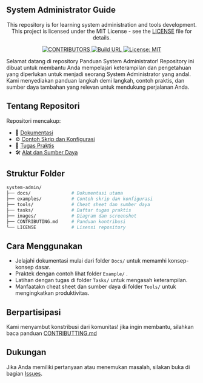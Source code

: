 ## System Administrator Guide

<p align="center">
This repository is for learning system administration and tools development. <br>
This project is licensed under the MIT License - see the <a href="LICENSE">LICENSE</a> file for details.
</p>

<p align="center">
  <a href="https://github.com/mhaemnn/sys-admin/graphs/contributors">
  <img src="https://img.shields.io/github/contributors/mhaemnn/sys-admin?style=flat-square&label=CONTRIBUTORS&color=44cc11" alt="CONTRIBUTORS">
  </a>
  <a href="https://github.com/mhaemnn/system-admin">
    <img src="https://img.shields.io/badge/BUILD-https%3A%2F%2Fgithub.com%2Fmhaemnn%2Fsystem--admin-orange?style=flat-square" alt="Build URL">
  </a>
  <a href="https://opensource.org/licenses/MIT">
    <img src="https://img.shields.io/badge/LICENSE-MIT-green.svg?style=flat-square" alt="License: MIT">
  </a>
</p>

Selamat datang di repository Panduan System Administrator! Repository ini dibuat untuk membantu Anda mempelajari keterampilan dan pengetahuan yang diperlukan untuk menjadi seorang System Administrator yang andal. Kami menyediakan panduan langkah demi langkah, contoh praktis, dan sumber daya tambahan yang relevan untuk mendukung perjalanan Anda.

## Tentang Repositori
Repositori mencakup:
- 📕 [Dokumentasi](/Docs/)
- ⚙️  [Contoh Skrip dan Konfigurasi](/Examples/)
- 📝 [Tugas Praktis](/Tasks/)
- 🛠️ [Alat dan Sumber Daya](/Tools/)
  
## Struktur Folder
```bash
system-admin/
├── docs/               # Dokumentasi utama
├── examples/           # Contoh skrip dan konfigurasi
├── tools/              # Cheat sheet dan sumber daya
├── tasks/              # Daftar tugas praktis
├── images/             # Diagram dan screenshot
├── CONTRIBUTING.md     # Panduan kontribusi
└── LICENSE             # Lisensi repository
```
## Cara Menggunakan
- Jelajahi dokumentasi mulai dari folder `Docs/` untuk memamhi konsep-konsep dasar.
- Praktek dengan contoh lihat folder `Example/` .
- Latihan dengan tugas di folder `Tasks/` untuk mengasah keterampilan.
- Manfaatakn cheat sheet dan sumber daya di folder `Tools/` untuk mengingkatkan produktivitas.
  
## Berpartisipasi 
Kami menyambut konstribusi dari komunitas! jika ingin membantu, silahkan baca panduan [CONTRIBUTTING.md](/CONTRIBUTING.md) 

## Dukungan
Jika Anda memiliki pertanyaan atau menemukan masalah, silakan buka di bagian [Issues](../../issues).
